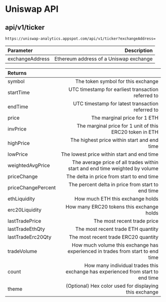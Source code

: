 # Uniswap API

## api/v1/ticker

```
https://uniswap-analytics.appspot.com/api/v1/ticker?exchangeAddress=
```

| Parameter | Description |
| :--- | ---: |
| exchangeAddress | Ethereum address of a Uniswap exchange |

| Returns |  |
| :--- | ---: |
| symbol | The token symbol for this exchange |
| startTime | UTC timestamp for earliest transaction referred to |
| endTime | UTC timestamp for latest transaction referred to |
| price | The marginal price for 1 ETH |
| invPrice | The marginal price for 1 unit of this ERC20 token in ETH |
| highPrice | The highest price within start and end time |
| lowPrice | The lowest price within start and end time |
| weightedAvgPrice | The average price of all trades within start and end time weighted by volume |
| priceChange | The delta in price from start to end time |
| priceChangePercent | The percent delta in price from start to end time |
| ethLiquidity | How much ETH this exchange holds |
| erc20Liquidity | How many ERC20 tokens this exchange holds |
| lastTradePrice | The most recent trade price |
| lastTradeEthQty | The most recent trade ETH quantity |
| lastTradeErc20Qty | The most recent trade ERC20 quantity |
| tradeVolume | How much volume this exchange has experienced in trades from start to end time |
| count | How many individual trades this exchange has experienced from start to end time |
| theme | (Optional) Hex color used for displaying this exchange |
